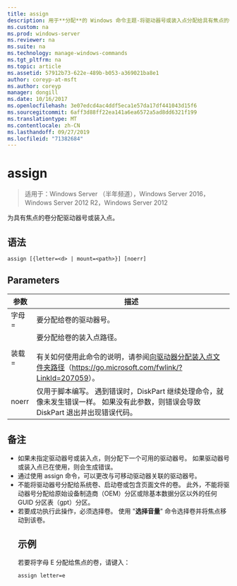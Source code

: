 ```yaml
---
title: assign
description: 用于**分配**的 Windows 命令主题-将驱动器号或装入点分配给具有焦点的卷。
ms.custom: na
ms.prod: windows-server
ms.reviewer: na
ms.suite: na
ms.technology: manage-windows-commands
ms.tgt_pltfrm: na
ms.topic: article
ms.assetid: 57912b73-622e-489b-b053-a369021ba8e1
author: coreyp-at-msft
ms.author: coreyp
manager: dongill
ms.date: 10/16/2017
ms.openlocfilehash: 3e07edcd4ac4ddf5eca1e57da17df441043d15f6
ms.sourcegitcommit: 6aff3d88ff22ea141a6ea6572a5ad8dd6321f199
ms.translationtype: MT
ms.contentlocale: zh-CN
ms.lasthandoff: 09/27/2019
ms.locfileid: "71382684"
---
```

# <a name="assign"></a>assign

>适用于：Windows Server （半年频道），Windows Server 2016，Windows Server 2012 R2，Windows Server 2012

为具有焦点的卷分配驱动器号或装入点。

## <a name="syntax"></a>语法
```
assign [{letter=<d> | mount=<path>}] [noerr]
```
## <a name="parameters"></a>Parameters

|  参数   |                                                                                                                                 描述                                                                                                                                 |
|--------------|-----------------------------------------------------------------------------------------------------------------------------------------------------------------------------------------------------------------------------------------------------------------------------|
|  字母 = <d>  |                                                                                                             要分配给卷的驱动器号。                                                                                                              |
| 装载 = <path> | 要分配给卷的装入点路径。<br /><br />有关如何使用此命令的说明，请参阅[向驱动器分配装入点文件夹路径](https://go.microsoft.com/fwlink/?LinkId=207059)（<https://go.microsoft.com/fwlink/?LinkId=207059>）。 |
|    noerr     |                                    仅用于脚本编写。 遇到错误时，DiskPart 继续处理命令，就像未发生错误一样。 如果没有此参数，则错误会导致 DiskPart 退出并出现错误代码。                                     |

## <a name="remarks"></a>备注
- 如果未指定驱动器号或装入点，则分配下一个可用的驱动器号。 如果驱动器号或装入点已在使用，则会生成错误。
- 通过使用 assign 命令，可以更改与可移动驱动器关联的驱动器号。
- 不能将驱动器号分配给系统卷、启动卷或包含页面文件的卷。 此外，不能将驱动器号分配给原始设备制造商（OEM）分区或除基本数据分区以外的任何 GUID 分区表（gpt）分区。
- 若要成功执行此操作，必须选择卷。 使用 "**选择音量**" 命令选择卷并将焦点移动到该卷。
  ## <a name="BKMK_examples"></a>示例
  若要将字母 E 分配给焦点的卷，请键入：
  ```
  assign letter=e
  ```

